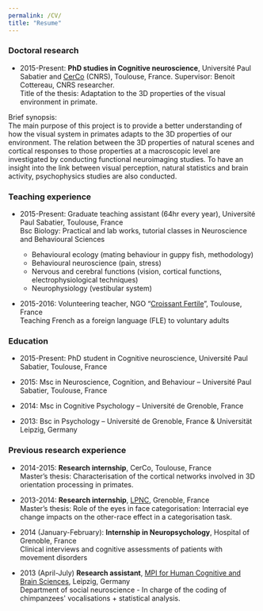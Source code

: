 ```yaml
---
permalink: /CV/
title: "Resume"
---
```

<!--
#A more detailed version of this CV can be found [here](https://github.com/yseulthb/yseulthb.github.io/blob/master/images/CV_YHB.pdf).
-->
### Doctoral research
* 2015-Present: **PhD studies in Cognitive neuroscience**, Université Paul Sabatier and [CerCo](http://www.cerco.ups-tlse.fr/3D-space-and-context-ECO-3D?lang=fr) (CNRS), Toulouse, France. Supervisor: Benoit Cottereau, CNRS researcher. <br />
Title of the thesis: Adaptation to the 3D properties of the visual environment in primate.<br />

Brief synopsis:<br />
The main purpose of this project is to provide a better understanding of how the visual system in primates adapts to the 3D properties of our environment. The relation between the 3D properties of natural scenes and cortical responses to those properties at a macroscopic level are investigated by conducting functional neuroimaging studies. To have an insight into the link between visual perception, natural statistics and brain activity, psychophysics studies are also conducted.
<!-- Stereovision refers to our ability to perceive the tridimensional (3D) structure of our environment from the bidimensional images that are projected on our retinas. In primates, it is considered to have contributed to the emergence of fine motor skills, such as reaching and grasping objects, by giving precise information about the position and form of the objects that are in our environment.<br />
Surprisingly, despite the work dedicated to the development of those technologies, artificial models of stereovision are still far from reaching such performances, their main limit being that their preestablished approaches that are not able to adapt to the different environmental properties.<br />
The main purpose of this project is, thus, to provide a better understanding of how the visual system in primates adapts to the 3D properties of our environment. We intend to study the relation between the 3D properties of our environment and cortical responses to those properties at a macroscopic level, by conducting functional neuroimaging studies.<br />
Those data will then be used to model stereoscopic vision with the aim of developing artificial vision systems that will be able to learn to detect those 3D properties without supervision. -->

### Teaching experience
* 2015-Present: Graduate teaching assistant (64hr every year), Université Paul Sabatier, Toulouse, France<br />
Bsc Biology: Practical and lab works, tutorial classes in Neuroscience and Behavioural Sciences
   - Behavioural ecology (mating behaviour in guppy fish, methodology)<br />
   - Behavioural neuroscience (pain, stress)<br />
   - Nervous and cerebral functions (vision, cortical functions, electrophysiological techniques)<br />
   - Neurophysiology (vestibular system)

* 2015-2016: Volunteering teacher, NGO “[Croissant Fertile](http://www.croissantfertile.fr/)”, Toulouse, France<br />
Teaching French as a foreign language (FLE) to voluntary adults

<!--* Co-supervision of a Master's student
Guillaume Thuéry, Msc in Neuroscience, University of Bordeaux, 2017-2018 -->

<!-- * 2011 (June-October): Tutor and Student Mentor for first-year students in Psychology, *University of Grenoble, France*<br />
Student Mentor (several weeks): Guiding the new students to find their way on the campus, helping them to get integrated
Student Tutor (a few hours): Helping students to get ready for their exams -->

### Education
* 2015-Present: PhD student in Cognitive neuroscience, Université Paul Sabatier, Toulouse, France<br /> 

* 2015: Msc in Neuroscience, Cognition, and Behaviour – Université Paul Sabatier, Toulouse, France
<!-- Attended courses: Cognition, spatial cognition, sensory systems, neuroethology, collective behaviour, behavioural ecology, applied statistics -->

* 2014: Msc in Cognitive Psychology – Université de Grenoble, France
<!-- Attended courses: Visual cognition, memory, neurology and neuropsychology,psycholinguistics, movement planning and control, applied statistics -->

* 2013: Bsc in Psychology – Université de Grenoble, France & Universität Leipzig, Germany


### Previous research experience
* 2014-2015: **Research internship**, CerCo, Toulouse, France<br />
Master’s thesis: Characterisation of the cortical networks involved in 3D orientation processing in primates.

* 2013-2014: **Research internship**, [LPNC](http://lpnc.univ-grenoble-alpes.fr/?lang=en), Grenoble, France<br />
Master’s thesis: Role of the eyes in face categorisation: Interracial eye change impacts on the other-race effect in a categorisation task.

* 2014 (January-February): **Internship in Neuropsychology**, Hospital of Grenoble, France<br />
Clinical interviews and cognitive assessments of patients with movement disorders

* 2013 (April-July) **Research assistant**, [MPI for Human Cognitive and Brain Sciences](https://www.cbs.mpg.de/), Leipzig, Germany<br />
Department of social neuroscience - In charge of the coding of chimpanzees' vocalisations + statistical analysis. 


<!-- ## Additional skills

* Computer skills: Matlab (intermediate), SPM12 (intermediate), R programming (intermediate), EventIDE and E-Prime (stimulus presentation software), SPSS, Avisoft, Microsoft Office (Word, Powerpoint, Excel), Linux (Ubuntu), Mac OS (until OS X)
* Project management: Organising lab events, such as the Lab day or the annual winter school
* Languages: French (native), English (Toefl iBT: 104/120), German (very good command in speaking, level B2), Spanish (good command in speaking, level B1) -->
